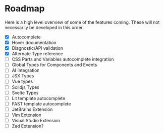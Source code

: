 # Roadmap

Here is a high level overview of some of the features coming. These will not necessarily be developed in this order.

- [x] Autocomplete
- [x] Hover documentation
- [x] Diagnostic/API validation
- [x] Alternate Type reference
- [ ] CSS Parts and Variables autocomplete integration
- [ ] Global Types for Components and Events
- [ ] AI Integration
- [ ] JSX Types
- [ ] Vue types
- [ ] Solidjs Types
- [ ] Svelte Types
- [ ] Lit template autocomplete
- [ ] FAST template autocomplete
- [ ] JetBrains Extension
- [ ] Vim Extension
- [ ] Visual Studio Extension
- [ ] Zed Extension?
